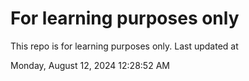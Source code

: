 # For learning purposes only
This repo is for learning purposes only.
Last updated at

Monday, August 12, 2024 12:28:52 AM

